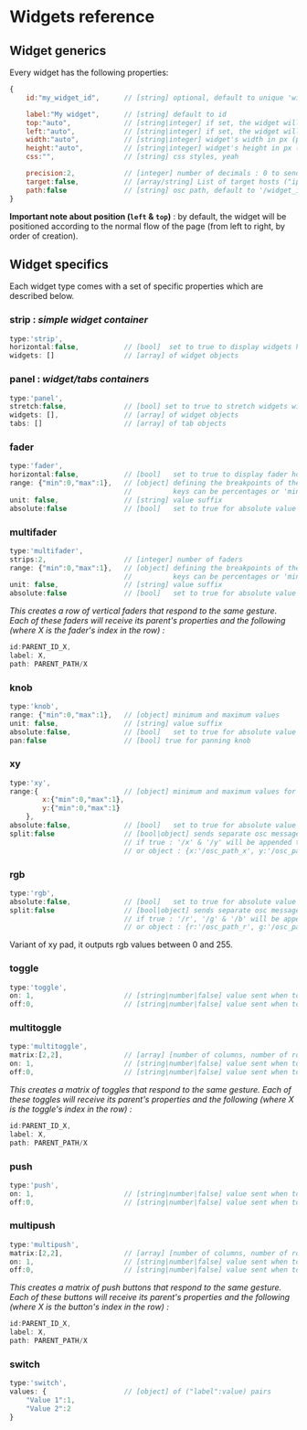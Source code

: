 # Widgets reference

## Widget generics

Every widget has the following properties:

```js
{
    id:"my_widget_id",      // [string] optional, default to unique 'widget_n'

    label:"My widget",      // [string] default to id
    top:"auto",             // [string|integer] if set, the widget will have an absolute position (percentages allowed)
    left:"auto",            // [string|integer] if set, the widget will have an absolute position (percentages allowed)
    width:"auto",           // [string|integer] widget's width in px (percentages allowed)
    height:"auto",          // [string|integer] widget's height in px (percentages allowed)
    css:"",                 // [string] css styles, yeah

    precision:2,            // [integer] number of decimals : 0 to send integers
    target:false,           // [array/string] List of target hosts ("ip:port" pairs), separated by spaces
    path:false              // [string] osc path, default to '/widget_id'
}
```

**Important note about position (`left` & `top`)** : by default, the widget will be positioned according to the normal flow of the page (from left to right, by order of creation).

## Widget specifics

Each widget type comes with a set of specific properties which are described below.

### strip : *simple widget container*
```js
type:'strip',
horizontal:false,           // [bool]  set to true to display widgets horizontally
widgets: []                 // [array] of widget objects
```

### panel :  *widget/tabs containers*
```js
type:'panel',
stretch:false,              // [bool] set to true to stretch widgets width (don't put horizontal strips in it)
widgets: [],                // [array] of widget objects
tabs: []                    // [array] of tab objects
```

### fader
```js
type:'fader',
horizontal:false,           // [bool]   set to true to display fader horizontally
range: {"min":0,"max":1},   // [object] defining the breakpoints of the fader
                            //          keys can be percentages or 'min' / 'max'
unit: false,                // [string] value suffix
absolute:false              // [bool]   set to true for absolute value on touch/click instead of relative dragging
```

### multifader
```js
type:'multifader',
strips:2,                   // [integer] number of faders
range: {"min":0,"max":1},   // [object] defining the breakpoints of the fader
                            //          keys can be percentages or 'min' / 'max'
unit: false,                // [string] value suffix
absolute:false              // [bool]   set to true for absolute value on touch/click instead of relative dragging
```
*This creates a row of vertical faders that respond to the same gesture. Each of these faders will receive its parent's properties and the following (where X is the fader's index in the row) :*
```js
id:PARENT_ID_X,
label: X,
path: PARENT_PATH/X
```


### knob
```js
type:'knob',
range: {"min":0,"max":1},   // [object] minimum and maximum values
unit: false,                // [string] value suffix
absolute:false,             // [bool]   set to true for absolute value on touch/click instead of relative dragging
pan:false                   // [bool] true for panning knob
```

### xy
```js
type:'xy',
range:{                     // [object] minimum and maximum values for x and y axis
        x:{"min":0,"max":1},
        y:{"min":0,"max":1}
    },
absolute:false,             // [bool]   set to true for absolute value on touch/click instead of relative dragging
split:false                 // [bool|object] sends separate osc messages for x and y axes
                            // if true : '/x' & '/y' will be appended to the widget's path
                            // or object : {x:'/osc_path_x', y:'/osc_path_y'}

```

### rgb
```js
type:'rgb',
absolute:false,             // [bool]   set to true for absolute value on touch/click instead of relative dragging
split:false                 // [bool|object] sends separate osc messages for x and y axes
                            // if true : '/r', '/g' & '/b' will be appended to the widget's path
                            // or object : {r:'/osc_path_r', g:'/osc_path_g',b:'/osc_path_b'}
```
Variant of xy pad, it outputs rgb values between 0 and 255.


### toggle
```js
type:'toggle',
on: 1,                      // [string|number|false] value sent when toggle is on (false to prevent sending )
off:0,                      // [string|number|false] value sent when toggle is off (false to prevent sending )
```

### multitoggle
```js
type:'multitoggle',
matrix:[2,2],               // [array] [number of columns, number of rows]
on: 1,                      // [string|number|false] value sent when toggle is on (false to prevent sending )
off:0,                      // [string|number|false] value sent when toggle is off (false to prevent sending )
```
*This creates a matrix of toggles that respond to the same gesture. Each of these toggles will receive its parent's properties and the following (where X is the toggle's index in the row) :*
```js
id:PARENT_ID_X,
label: X,
path: PARENT_PATH/X
```

### push
```js
type:'push',
on: 1,                      // [string|number|false] value sent when toggle is on (false to prevent sending )
off:0,                      // [string|number|false] value sent when toggle is off (false to prevent sending )
```

### multipush
```js
type:'multipush',
matrix:[2,2],               // [array] [number of columns, number of rows]
on: 1,                      // [string|number|false] value sent when toggle is on (false to prevent sending )
off:0,                      // [string|number|false] value sent when toggle is off (false to prevent sending )
```
*This creates a matrix of push buttons that respond to the same gesture. Each of these buttons will receive its parent's properties and the following (where X is the button's index in the row) :*
```js
id:PARENT_ID_X,
label: X,
path: PARENT_PATH/X
```

### switch
```js
type:'switch',
values: {                   // [object] of ("label":value) pairs
    "Value 1":1,
    "Value 2":2
}
```
